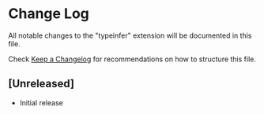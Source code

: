 # Change Log

All notable changes to the "typeinfer" extension will be documented in this file.

Check [Keep a Changelog](http://keepachangelog.com/) for recommendations on how to structure this file.

## [Unreleased]

- Initial release